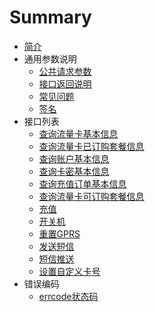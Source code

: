 # Summary

* [简介](README.md)
* 通用参数说明
    * [公共请求参数](app/explain/public-params.md)
    * [接口返回说明](app/explain/response-explain.md)
    * [常见问题](app/explain/common-question.md)
    * [签名](app/explain/sign.md)
* 接口列表
    * [查询流量卡基本信息](app/interface/member-info.md)
    * [查询流量卡已订购套餐信息](app/interface/member-product-info.md)
    * [查询账户基本信息](app/interface/user-info.md)
    * [查询卡密基本信息](app/interface/prepaid-card-info.md)
    * [查询充值订单基本信息](app/interface/order-info.md)
    * [查询流量卡可订购套餐信息](app/interface/product-info.md)
    * [充值](app/interface/recharge.md)
    * [开关机](app/interface/startshut.md)
    * [重置GPRS](app/interface/member-gprs-reset.md)
    * [发送短信](app/interface/send-message.md)
    * [短信推送](app/interface/message-notify.md)
    * [设置自定义卡号](app/interface/custom-no.md)
* 错误编码
    * [errcode状态码](app/error/errorcode.md)
